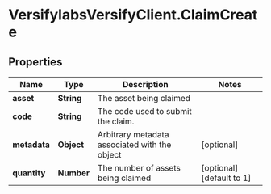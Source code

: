 # VersifylabsVersifyClient.ClaimCreate

## Properties

Name | Type | Description | Notes
------------ | ------------- | ------------- | -------------
**asset** | **String** | The asset being claimed | 
**code** | **String** | The code used to submit the claim. | 
**metadata** | **Object** | Arbitrary metadata associated with the object | [optional] 
**quantity** | **Number** | The number of assets being claimed | [optional] [default to 1]


